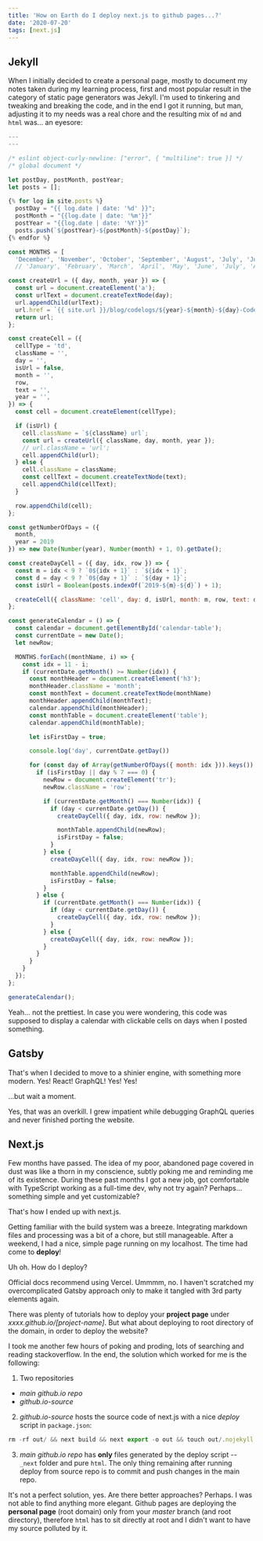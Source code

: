 ```yaml
---
title: 'How on Earth do I deploy next.js to github pages...?'
date: '2020-07-20'
tags: [next.js]
---
```


## Jekyll

When I initially decided to create a personal page, mostly to document my notes taken during my learning process, first and most popular result in the category of static page generators was Jekyll. I'm used to tinkering and tweaking and breaking the code, and in the end I got it running, but man, adjusting it to my needs was a real chore and the resulting mix of `md` and `html` was... an eyesore:

```javascript
---
---

/* eslint object-curly-newline: ["error", { "multiline": true }] */
/* global document */

let postDay, postMonth, postYear;
let posts = [];

{% for log in site.posts %}
  postDay = "{{ log.date | date: '%d' }}";
  postMonth = "{{log.date | date: '%m'}}"
  postYear = "{{log.date | date: '%Y'}}"
  posts.push(`${postYear}-${postMonth}-${postDay}`);
{% endfor %}

const MONTHS = [
  'December', 'November', 'October', 'September', 'August', 'July', 'June', 'May', 'April', 'March', 'February', 'January'];
  // 'January', 'February', 'March', 'April', 'May', 'June', 'July', 'August', 'September', 'October', 'November', 'December'];

const createUrl = ({ day, month, year }) => {
  const url = document.createElement('a');
  const urlText = document.createTextNode(day);
  url.appendChild(urlText);
  url.href = `{{ site.url }}/blog/codelogs/${year}-${month}-${day}-Codelog.html`;
  return url;
};

const createCell = ({
  cellType = 'td',
  className = '',
  day = '',
  isUrl = false,
  month = '',
  row,
  text = '',
  year = '',
}) => {
  const cell = document.createElement(cellType);

  if (isUrl) {
    cell.className = `${className} url`;
    const url = createUrl({ className, day, month, year });
    // url.className = 'url';
    cell.appendChild(url);
  } else {
    cell.className = className;
    const cellText = document.createTextNode(text);
    cell.appendChild(cellText);
  }

  row.appendChild(cell);
};

const getNumberOfDays = ({
  month,
  year = 2019
}) => new Date(Number(year), Number(month) + 1, 0).getDate();

const createDayCell = ({ day, idx, row }) => {
  const m = idx < 9 ? `0${idx + 1}` : `${idx + 1}`;
  const d = day < 9 ? `0${day + 1}` : `${day + 1}`;
  const isUrl = Boolean(posts.indexOf(`2019-${m}-${d}`) + 1);

  createCell({ className: 'cell', day: d, isUrl, month: m, row, text: d, year: 2019 });
};

const generateCalendar = () => {
  const calendar = document.getElementById('calendar-table');
  const currentDate = new Date();
  let newRow;

  MONTHS.forEach((monthName, i) => {
    const idx = 11 - i;
    if (currentDate.getMonth() >= Number(idx)) {
      const monthHeader = document.createElement('h3');
      monthHeader.className = 'month';
      const monthText = document.createTextNode(monthName)
      monthHeader.appendChild(monthText);
      calendar.appendChild(monthHeader);
      const monthTable = document.createElement('table');
      calendar.appendChild(monthTable);

      let isFirstDay = true;

      console.log('day', currentDate.getDay())

      for (const day of Array(getNumberOfDays({ month: idx })).keys()) {
        if (isFirstDay || day % 7 === 0) {
          newRow = document.createElement('tr');
          newRow.className = 'row';

          if (currentDate.getMonth() === Number(idx)) {
            if (day < currentDate.getDay()) {
              createDayCell({ day, idx, row: newRow });

              monthTable.appendChild(newRow);
              isFirstDay = false;
            }
          } else {
            createDayCell({ day, idx, row: newRow });

            monthTable.appendChild(newRow);
            isFirstDay = false;
          }
        } else {
          if (currentDate.getMonth() === Number(idx)) {
            if (day < currentDate.getDay()) {
              createDayCell({ day, idx, row: newRow });
            }
          } else {
            createDayCell({ day, idx, row: newRow });
          }
        }
      }
    }
  });
};

generateCalendar();
```

Yeah... not the prettiest. In case you were wondering, this code was supposed to display a calendar with clickable cells on days when I posted something.

## Gatsby

That's when I decided to move to a shinier engine, with something more modern. Yes! React! GraphQL! Yes! Yes!

...but wait a moment.

Yes, that was an overkill. I grew impatient while debugging GraphQL queries and never finished porting the website.

## Next.js

Few months have passed. The idea of my poor, abandoned page covered in dust was like a thorn in my conscience, subtly poking me and reminding me of its existence. During these past months I got a new job, got comfortable with TypeScript working as a full-time dev, why not try again? Perhaps... something simple and yet customizable?

That's how I ended up with next.js.

Getting familiar with the build system was a breeze. Integrating markdown files and processing was a bit of a chore, but still manageable. After a weekend, I had a nice, simple page running on my localhost. The time had come to **deploy**!

Uh oh. How do I deploy?

Official docs recommend using Vercel. Ummmm, no. I haven't scratched my overcomplicated Gatsby approach only to make it tangled with 3rd party elements again.

There was plenty of tutorials how to deploy your **project page** under _xxxx.github.io/\[project-name\]_. But what about deploying to root directory of the domain, in order to deploy the website?

I took me another few hours of poking and proding, lots of searching and reading stackoverflow. In the end, the solution which worked for me is the following:

1. Two repositories

- _main github.io repo_
- _github.io-source_

2. _github.io-source_ hosts the source code of next.js with a nice _deploy_ script in `package.json`:

```javascript
rm -rf out/ && next build && next export -o out && touch out/.nojekyll && cp -R out/ ../\[main-repo-folder\].github.io
```

3. _main github.io repo_ has **only** files generated by the deploy script -- `_next` folder and pure `html`. The only thing remaining after running deploy from source repo is to commit and push changes in the main repo.

It's not a perfect solution, yes. Are there better approaches? Perhaps. I was not able to find anything more elegant. Github pages are deploying the **personal page** (root domain) only from your _master_ branch (and root directory), therefore `html` has to sit directly at root and I didn't want to have my source polluted by it.
